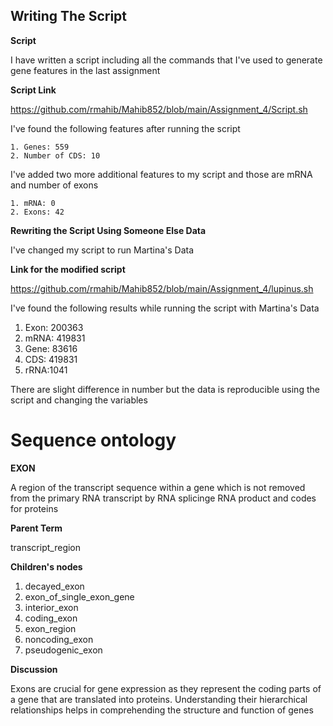 ## Writing The Script
**Script**

I have written a script including all the commands that I've used to generate gene features in the last assignment

**Script Link**

https://github.com/rmahib/Mahib852/blob/main/Assignment_4/Script.sh

I've found the following features after running the script

````
1. Genes: 559
2. Number of CDS: 10
````

I've added two more additional features to my script and those are mRNA and number of exons

````
1. mRNA: 0
2. Exons: 42
````
**Rewriting the Script Using Someone Else Data**

I've changed my script to run Martina's Data

**Link for the modified script**

https://github.com/rmahib/Mahib852/blob/main/Assignment_4/lupinus.sh

I've found the following results while running the script with Martina's Data

1. Exon: 200363
2. mRNA: 419831
3. Gene: 83616
4. CDS: 419831
5. rRNA:1041

There are slight difference in number but the data is reproducible using the script and changing the variables

# Sequence ontology

**EXON**

A region of the transcript sequence within a gene which is not removed from the primary RNA transcript by RNA splicinge RNA product and codes for proteins

**Parent Term**

transcript_region

**Children's nodes**

1. decayed_exon
2. exon_of_single_exon_gene
3. interior_exon
4. coding_exon
5. exon_region
6. noncoding_exon
7. pseudogenic_exon

**Discussion**

Exons are crucial for gene expression as they represent the coding parts of a gene that are translated into proteins. Understanding their hierarchical relationships helps in comprehending the structure and function of genes

